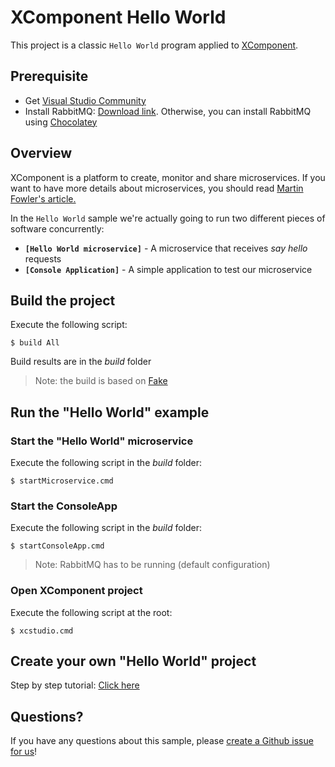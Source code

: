 # XComponent Hello World

This project is a classic `Hello World` program applied to [XComponent](http://www.xcomponent.com).

## Prerequisite

* Get [Visual Studio Community](https://www.visualstudio.com/en-us/products/visual-studio-community-vs.aspx)
* Install RabbitMQ: [Download link](http://www.rabbitmq.com/download.html). Otherwise, you can install RabbitMQ using [Chocolatey](https://chocolatey.org/packages/rabbitmq)

## Overview

XComponent is a platform to create, monitor and share microservices.
If you want to have more details about microservices, you should read [Martin Fowler's article.](http://martinfowler.com/articles/microservices.html)

In the `Hello World` sample we're actually going to run two different pieces of software concurrently:
* **`[Hello World microservice]`** - A microservice that receives *say hello* requests 
* **`[Console Application]`** - A simple application to test our microservice

## Build the project

Execute the following script:
```
$ build All
```
Build results are in the *build* folder

> Note: the build is based on [Fake](http://fsharp.github.io/FAKE/)

## Run the "Hello World" example

### Start the "Hello World" microservice

Execute the following script in the *build* folder:
```
$ startMicroservice.cmd
```

### Start the ConsoleApp

Execute the following script in the *build* folder:
```
$ startConsoleApp.cmd
```
> Note: RabbitMQ has to be running (default configuration)

### Open XComponent project

Execute the following script at the root:
```
$ xcstudio.cmd
```

## Create your own "Hello World" project

Step by step tutorial: [Click here](documentation/README.md)

## Questions?

If you have any questions about this sample, please [create a Github issue for us](https://github.com/xcomponent/issues)!